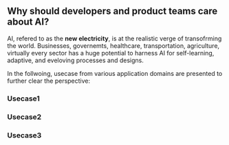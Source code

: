 ## Why should developers and product teams care about AI?
AI, refered to as the **new electricity**, is at the realistic verge of transofrming the world. Businesses, governemts, healthcare, transportation, agriculture, virtually every sector has a huge potential to harness AI for self-learning, adaptive, and eveloving processes and designs.

In the follwoing, usecase from various application domains are presented to further clear the perspective:

### Usecase1

### Usecase2

### Usecase3
